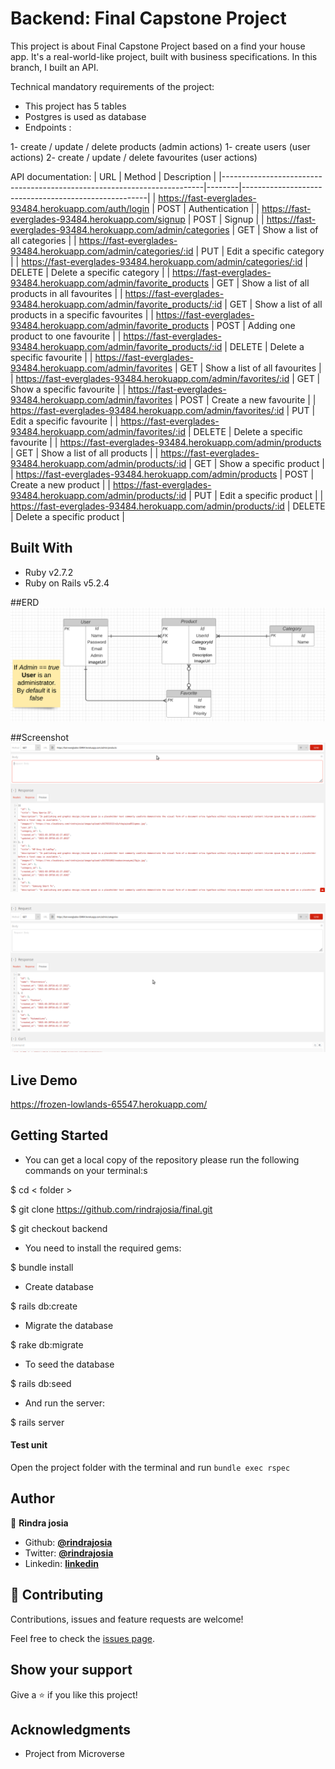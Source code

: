# Backend: Final Capstone Project

This project is about Final Capstone Project based on a find your house app. It's a real-world-like project, built with business specifications. In this branch, I built an API.

Technical mandatory requirements of the project:

* This project has 5 tables
* Postgres is used as database
* Endpoints :

1- create / update / delete products (admin actions)
1- create users (user actions)
2- create / update / delete favourites (user actions)

API documentation:
| URL                                                                     | Method | Description                                          |
|-------------------------------------------------------------------------|--------|------------------------------------------------------|
| https://fast-everglades-93484.herokuapp.com/auth/login                  | POST   | Authentication                                       |
| https://fast-everglades-93484.herokuapp.com/signup                      | POST   | Signup                                               |
| https://fast-everglades-93484.herokuapp.com/admin/categories            | GET    | Show a list of all categories                        |
| https://fast-everglades-93484.herokuapp.com/admin/categories/:id        | PUT    | Edit a specific category                             |
| https://fast-everglades-93484.herokuapp.com/admin/categories/:id        | DELETE | Delete a specific category                           |
| https://fast-everglades-93484.herokuapp.com/admin/favorite_products     | GET    | Show a list of all products in all favourites        |
| https://fast-everglades-93484.herokuapp.com/admin/favorite_products/:id | GET    | Show a list of all products in a specific favourites |
| https://fast-everglades-93484.herokuapp.com/admin/favorite_products     | POST   | Adding one product to one favourite                  |
| https://fast-everglades-93484.herokuapp.com/admin/favorite_products/:id | DELETE | Delete a specific favourite                          |
| https://fast-everglades-93484.herokuapp.com/admin/favorites             | GET    | Show a list of all favourites                        |
| https://fast-everglades-93484.herokuapp.com/admin/favorites/:id         | GET    | Show a specific favourite                            |
| https://fast-everglades-93484.herokuapp.com/admin/favorites             | POST   | Create a new favourite                               |
| https://fast-everglades-93484.herokuapp.com/admin/favorites/:id         | PUT    | Edit a specific favourite                            |
| https://fast-everglades-93484.herokuapp.com/admin/favorites/:id         | DELETE | Delete a specific favourite                          |
| https://fast-everglades-93484.herokuapp.com/admin/products              | GET    | Show a list of all products                          |
| https://fast-everglades-93484.herokuapp.com/admin/products/:id          | GET    | Show a specific product                              |
| https://fast-everglades-93484.herokuapp.com/admin/products              | POST   | Create a new product                                 |
| https://fast-everglades-93484.herokuapp.com/admin/products/:id          | PUT    | Edit a specific product                              |
| https://fast-everglades-93484.herokuapp.com/admin/products/:id          | DELETE | Delete a specific product                            |



## Built With

- Ruby v2.7.2
- Ruby on Rails v5.2.4

##ERD
![screenshot](docs/erd_final.png)


##Screenshot
![screenshot](docs/1.png)

![screenshot](docs/2.png)

## Live Demo

https://frozen-lowlands-65547.herokuapp.com/

## Getting Started

* You can get a local copy of the repository please run the following commands on your terminal:s

$ cd < folder >

$ git clone https://github.com/rindrajosia/final.git

$ git checkout backend

* You need to install the required gems:

$ bundle install

* Create database

$ rails db:create

* Migrate the database

$ rake db:migrate

* To seed the database

$ rails db:seed

* And run the server:

$ rails server

#### Test unit

 Open the project folder with the terminal and run ```bundle exec rspec```


## Author

👤 **Rindra josia**

* Github: **[@rindrajosia](https://github.com/rindrajosia)**
* Twitter: **[@rindrajosia](https://twitter.com/josia_rindra)**
* Linkedin: **[linkedin](https://www.linkedin.com/in/rindra-josia-99b2111a2/)**

## 🤝 Contributing

Contributions, issues and feature requests are welcome!

Feel free to check the [issues page](https://github.com/rindrajosia/final/issues).

## Show your support

Give a ⭐️ if you like this project!

## Acknowledgments

 - Project from Microverse
